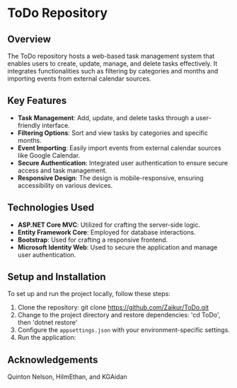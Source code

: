 # ToDo Repository

## Overview
The ToDo repository hosts a web-based task management system that enables users to create, update, manage, and delete tasks effectively. It integrates functionalities such as filtering by categories and months and importing events from external calendar sources.

## Key Features
- **Task Management**: Add, update, and delete tasks through a user-friendly interface.
- **Filtering Options**: Sort and view tasks by categories and specific months.
- **Event Importing**: Easily import events from external calendar sources like Google Calendar.
- **Secure Authentication**: Integrated user authentication to ensure secure access and task management.
- **Responsive Design**: The design is mobile-responsive, ensuring accessibility on various devices.

## Technologies Used
- **ASP.NET Core MVC**: Utilized for crafting the server-side logic.
- **Entity Framework Core**: Employed for database interactions.
- **Bootstrap**: Used for crafting a responsive frontend.
- **Microsoft Identity Web**: Used to secure the application and manage user authentication.

## Setup and Installation
To set up and run the project locally, follow these steps:
1. Clone the repository: git clone https://github.com/Zaikur/ToDo.git
2. Change to the project directory and restore dependencies: 'cd ToDo', then 'dotnet restore'
3. Configure the `appsettings.json` with your environment-specific settings.
4. Run the application:

## Acknowledgements
Quinton Nelson, HiImEthan, and KGAidan
